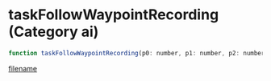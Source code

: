 # taskFollowWaypointRecording (Category ai)

```js
function taskFollowWaypointRecording(p0: number, p1: number, p2: number, p3: number, p4: number): void
```

[filename](taskFollowWaypointRecording_m.md ':include')